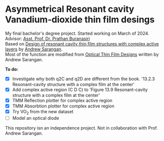 # Asymmetrical Resonant cavity Vanadium-dioxide thin film desings
My final bachelor's degree project. Started working on March of 2024. <br/>
Advisor: [Asst. Prof. Dr. Prathan Buranasiri](https://www.researchgate.net/profile/Prathan-Buranasiri) <br/>
Based on [Design of resonant cavity thin film structures with complex active layers](https://doi.org/10.1364/JOSAB.404894) by [Andrew Sarangan](https://udayton.edu/directory/engineering/electrooptics_grad/sarangan_andrew.php). <br/>
Most of the function are modified from [Optical Thin Film Designs](https://www.routledge.com/Optical-Thin-Film-Design/Sarangan/p/book/9780367512712) written by Andrew Sarangan. <br/>


<b>To do:</b>
- [x] Investigate why both q2C and q2D are different from the book. '13.2.3 Resonant-cavity structure with a complex film at the center'
- [x] Add complex active region (C D C) to 'Figure 13.9 Resonant-cavity structure with a complex film at the center'
- [X] TMM Reflection plotter for complex active region
- [X] TMM Absorbtion plotter for complex active region
- [X] Try VO<sub>2</sub> from the new dataset
- [ ] Model an optical diode

This repository isn an independence project. Not in collaboration with Prof. Andrew Sarangan.